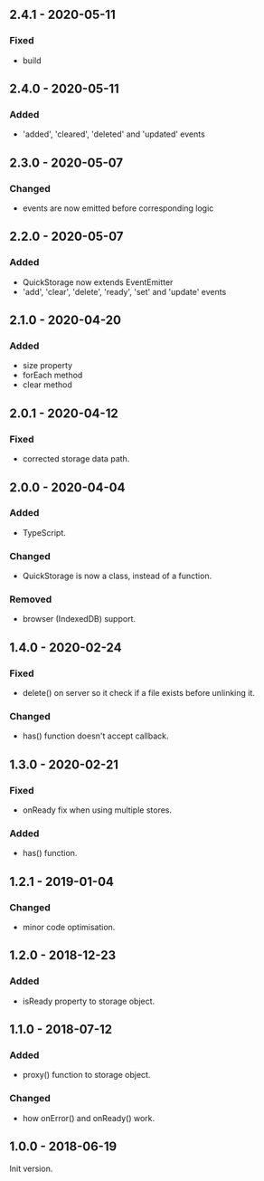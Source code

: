 ## 2.4.1 - 2020-05-11

### Fixed

- build

## 2.4.0 - 2020-05-11

### Added

- 'added', 'cleared', 'deleted' and 'updated' events

## 2.3.0 - 2020-05-07

### Changed

- events are now emitted before corresponding logic

## 2.2.0 - 2020-05-07

### Added

- QuickStorage now extends EventEmitter
- 'add', 'clear', 'delete', 'ready', 'set' and 'update' events

## 2.1.0 - 2020-04-20

### Added

- size property
- forEach method
- clear method

## 2.0.1 - 2020-04-12

### Fixed

- corrected storage data path.

## 2.0.0 - 2020-04-04

### Added

- TypeScript.

### Changed

- QuickStorage is now a class, instead of a function.

### Removed

- browser (IndexedDB) support.

## 1.4.0 - 2020-02-24

### Fixed

- delete() on server so it check if a file exists before unlinking it.

### Changed

- has() function doesn't accept callback.

## 1.3.0 - 2020-02-21

### Fixed

- onReady fix when using multiple stores.

### Added

- has() function.

## 1.2.1 - 2019-01-04

### Changed

- minor code optimisation.

## 1.2.0 - 2018-12-23

### Added

- isReady property to storage object.

## 1.1.0 - 2018-07-12

### Added

- proxy() function to storage object.

### Changed

- how onError() and onReady() work.

## 1.0.0 - 2018-06-19

Init version.
